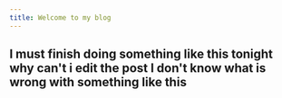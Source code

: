 ```yaml
---
title: Welcome to my blog
---
```

I must finish doing something like this tonight
why can't i edit the post
I don't know what is wrong with something like this
---
